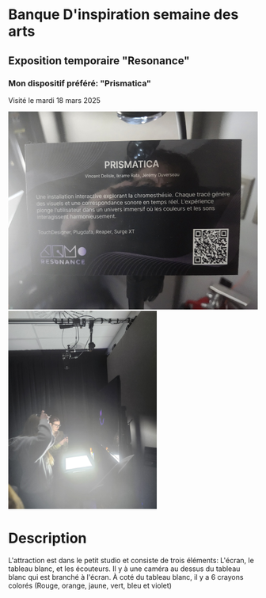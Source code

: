 # Banque D'inspiration semaine des arts

## Exposition temporaire "Resonance"

### Mon dispositif préféré: "Prismatica"

Visité le mardi 18 mars 2025

<img src="images/Description.jpg" wdith="350" height="400" alt="La Description"> <img src="images/EnsembleSalle.jpg" wdith="350" height="400" alt="La vue d'ensemble"> 

#
# Description 

L'attraction est dans le petit studio et consiste de trois éléments: L'écran, le tableau blanc, et les écouteurs­. Il y à une caméra au dessus du tableau blanc qui est branché à l'écran. À coté du tableau blanc, il y a 6 crayons colorés (Rouge, orange, jaune, vert, bleu et violet)

